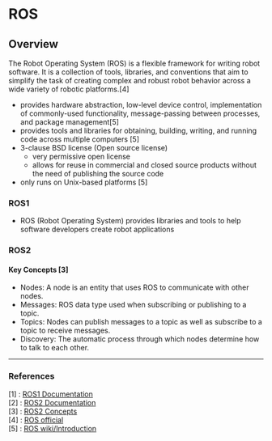 # ROS

## Overview

The Robot Operating System (ROS) is a flexible framework for writing robot software. It is a collection of tools, libraries, and conventions that aim to simplify the task of creating complex and robust robot behavior across a wide variety of robotic platforms.[4]

* provides hardware abstraction, low-level device control, implementation of commonly-used functionality, message-passing between processes, and package management[5]
* provides tools and libraries for obtaining, building, writing, and running code across multiple computers [5]
* 3-clause BSD license (Open source license)
	* very permissive open license
    * allows for reuse in commercial and closed source products without the need of publishing the source code
* only runs on Unix-based platforms [5]

### ROS1

* ROS (Robot Operating System) provides libraries and tools to help software developers create robot applications

### ROS2

#### Key Concepts [3]

* Nodes: A node is an entity that uses ROS to communicate with other nodes.
* Messages: ROS data type used when subscribing or publishing to a topic.
* Topics: Nodes can publish messages to a topic as well as subscribe to a topic to receive messages.
* Discovery: The automatic process through which nodes determine how to talk to each other.



---

### References

[1] : [ROS1 Documentation](http://wiki.ros.org/Documentation)   
[2] : [ROS2 Documentation](https://index.ros.org/doc/ros2/)   
[3] : [ROS2 Concepts](https://index.ros.org/doc/ros2/Concepts)   
[4] : [ROS official](https://www.ros.org/about-ros/)   
[5] : [ROS wiki/Introduction](http://wiki.ros.org/ROS/Introduction)
